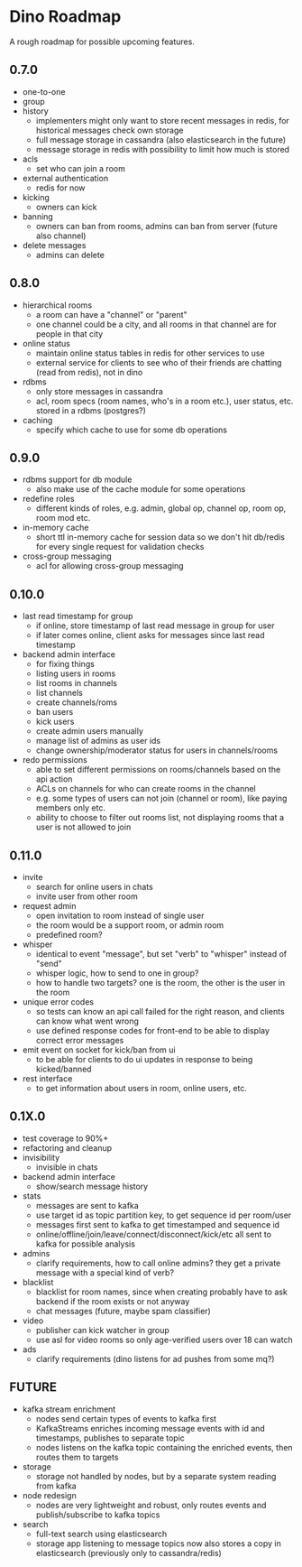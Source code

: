 # Dino Roadmap

A rough roadmap for possible upcoming features.

0.7.0
---
* one-to-one
* group
* history
    - implementers might only want to store recent messages in redis, for historical messages check own storage
    - full message storage in cassandra (also elasticsearch in the future)
    - message storage in redis with possibility to limit how much is stored
* acls
    - set who can join a room
* external authentication
    - redis for now
* kicking
    - owners can kick
* banning
    - owners can ban from rooms, admins can ban from server (future also channel)
* delete messages
    - admins can delete

0.8.0
---
* hierarchical rooms
    - a room can have a "channel" or "parent"
    - one channel could be a city, and all rooms in that channel are for people in that city
* online status
    - maintain online status tables in redis for other services to use
    - external service for clients to see who of their friends are chatting (read from redis), not in dino
* rdbms
    - only store messages in cassandra
    - acl, room specs (room names, who's in a room etc.), user status, etc. stored in a rdbms (postgres?)
* caching
    - specify which cache to use for some db operations

0.9.0
---
* rdbms support for db module
    - also make use of the cache module for some operations
* redefine roles
    - different kinds of roles, e.g. admin, global op, channel op, room op, room mod etc.
* in-memory cache
    - short ttl in-memory cache for session data so we don't hit db/redis for every single request for validation checks
* cross-group messaging
    - acl for allowing cross-group messaging

0.10.0
---
* last read timestamp for group
    - if online, store timestamp of last read message in group for user
    - if later comes online, client asks for messages since last read timestamp 
* backend admin interface
    - for fixing things
    - listing users in rooms
    - list rooms in channels
    - list channels
    - create channels/roms
    - ban users
    - kick users
    - create admin users manually
    - manage list of admins as user ids
    - change ownership/moderator status for users in channels/rooms
* redo permissions
    - able to set different permissions on rooms/channels based on the api action
    - ACLs on channels for who can create rooms in the channel
    - e.g. some types of users can not join (channel or room), like paying members only etc.
    - ability to choose to filter out rooms list, not displaying rooms that a user is not allowed to join

0.11.0
---
* invite
    - search for online users in chats
    - invite user from other room
* request admin
    - open invitation to room instead of single user
    - the room would be a support room, or admin room
    - predefined room?
* whisper
    - identical to event "message", but set "verb" to "whisper" instead of "send"
    - whisper logic, how to send to one in group?
    - how to handle two targets? one is the room, the other is the user in the room
* unique error codes
    - so tests can know an api call failed for the right reason, and clients can know what went wrong
    - use defined response codes for front-end to be able to display correct error messages
* emit event on socket for kick/ban from ui
    - to be able for clients to do ui updates in response to being kicked/banned 
* rest interface
    - to get information about users in room, online users, etc.

0.1X.0
---
* test coverage to 90%+
* refactoring and cleanup
* invisibility
    - invisible in chats
* backend admin interface
    - show/search message history
* stats
    - messages are sent to kafka
    - use target id as topic partition key, to get sequence id per room/user
    - messages first sent to kafka to get timestamped and sequence id
    - online/offline/join/leave/connect/disconnect/kick/etc all sent to kafka for possible analysis
* admins
    - clarify requirements, how to call online admins? they get a private message with a special kind of verb?
* blacklist
    - blacklist for room names, since when creating probably have to ask backend if the room exists or not anyway
    - chat messages (future, maybe spam classifier)
* video
    - publisher can kick watcher in group
    - use asl for video rooms so only age-verified users over 18 can watch
* ads
    - clarify requirements (dino listens for ad pushes from some mq?)

FUTURE
---
* kafka stream enrichment
    - nodes send certain types of events to kafka first
    - KafkaStreams enriches incoming message events with id and timestamps, publishes to separate topic
    - nodes listens on the kafka topic containing the enriched events, then routes them to targets
* storage
    - storage not handled by nodes, but by a separate system reading from kafka
* node redesign
    - nodes are very lightweight and robust, only routes events and publish/subscribe to kafka topics
* search
    - full-text search using elasticsearch
    - storage app listening to message topics now also stores a copy in elasticsearch (previously only to cassandra/redis)

